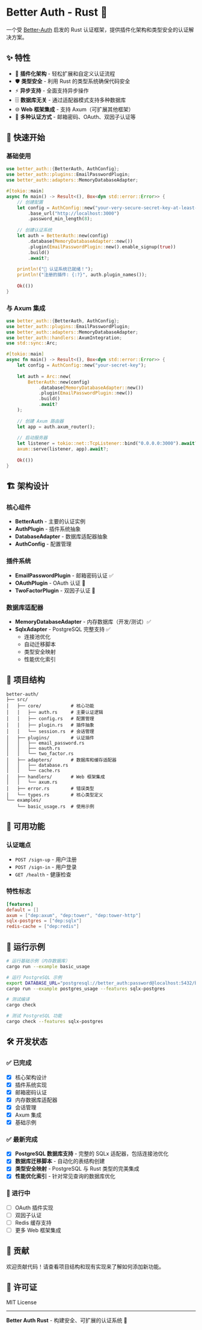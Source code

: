 # Better Auth - Rust 🔐

一个受 [Better-Auth](https://www.better-auth.com/) 启发的 Rust 认证框架，提供插件化架构和类型安全的认证解决方案。

## ✨ 特性

- 🔌 **插件化架构** - 轻松扩展和自定义认证流程
- 🛡️ **类型安全** - 利用 Rust 的类型系统确保代码安全
- ⚡ **异步支持** - 全面支持异步操作
- 🗄️ **数据库无关** - 通过适配器模式支持多种数据库
- 🌐 **Web 框架集成** - 支持 Axum（可扩展其他框架）
- 🔑 **多种认证方式** - 邮箱密码、OAuth、双因子认证等

## 🚀 快速开始

### 基础使用

```rust
use better_auth::{BetterAuth, AuthConfig};
use better_auth::plugins::EmailPasswordPlugin;
use better_auth::adapters::MemoryDatabaseAdapter;

#[tokio::main]
async fn main() -> Result<(), Box<dyn std::error::Error>> {
    // 创建配置
    let config = AuthConfig::new("your-very-secure-secret-key-at-least-32-chars-long")
        .base_url("http://localhost:3000")
        .password_min_length(8);
    
    // 创建认证系统
    let auth = BetterAuth::new(config)
        .database(MemoryDatabaseAdapter::new())
        .plugin(EmailPasswordPlugin::new().enable_signup(true))
        .build()
        .await?;
    
    println!("🔐 认证系统已就绪！");
    println!("注册的插件: {:?}", auth.plugin_names());
    
    Ok(())
}
```

### 与 Axum 集成

```rust
use better_auth::{BetterAuth, AuthConfig};
use better_auth::plugins::EmailPasswordPlugin;
use better_auth::adapters::MemoryDatabaseAdapter;
use better_auth::handlers::AxumIntegration;
use std::sync::Arc;

#[tokio::main]
async fn main() -> Result<(), Box<dyn std::error::Error>> {
    let config = AuthConfig::new("your-secret-key");
    
    let auth = Arc::new(
        BetterAuth::new(config)
            .database(MemoryDatabaseAdapter::new())
            .plugin(EmailPasswordPlugin::new())
            .build()
            .await?
    );
    
    // 创建 Axum 路由器
    let app = auth.axum_router();
    
    // 启动服务器
    let listener = tokio::net::TcpListener::bind("0.0.0.0:3000").await?;
    axum::serve(listener, app).await?;
    
    Ok(())
}
```

## 🏗️ 架构设计

### 核心组件

- **BetterAuth** - 主要的认证实例
- **AuthPlugin** - 插件系统抽象
- **DatabaseAdapter** - 数据库适配器抽象
- **AuthConfig** - 配置管理

### 插件系统

- **EmailPasswordPlugin** - 邮箱密码认证 ✅
- **OAuthPlugin** - OAuth 认证 🚧
- **TwoFactorPlugin** - 双因子认证 🚧

### 数据库适配器

- **MemoryDatabaseAdapter** - 内存数据库（开发/测试）✅
- **SqlxAdapter** - PostgreSQL 完整支持 ✅
  - 连接池优化
  - 自动迁移脚本
  - 类型安全映射
  - 性能优化索引

## 📁 项目结构

```
better-auth/
├── src/
│   ├── core/           # 核心功能
│   │   ├── auth.rs     # 主要认证逻辑
│   │   ├── config.rs   # 配置管理
│   │   ├── plugin.rs   # 插件抽象
│   │   └── session.rs  # 会话管理
│   ├── plugins/        # 认证插件
│   │   ├── email_password.rs
│   │   ├── oauth.rs
│   │   └── two_factor.rs
│   ├── adapters/       # 数据库和缓存适配器
│   │   ├── database.rs
│   │   └── cache.rs
│   ├── handlers/       # Web 框架集成
│   │   └── axum.rs
│   ├── error.rs        # 错误类型
│   └── types.rs        # 核心类型定义
└── examples/
    └── basic_usage.rs  # 使用示例
```

## 🔧 可用功能

### 认证端点

- `POST /sign-up` - 用户注册
- `POST /sign-in` - 用户登录
- `GET /health` - 健康检查

### 特性标志

```toml
[features]
default = []
axum = ["dep:axum", "dep:tower", "dep:tower-http"]
sqlx-postgres = ["dep:sqlx"]
redis-cache = ["dep:redis"]
```

## 🧪 运行示例

```bash
# 运行基础示例（内存数据库）
cargo run --example basic_usage

# 运行 PostgreSQL 示例
export DATABASE_URL="postgresql://better_auth:password@localhost:5432/better_auth"
cargo run --example postgres_usage --features sqlx-postgres

# 测试编译
cargo check

# 测试 PostgreSQL 功能
cargo check --features sqlx-postgres
```

## 🛠️ 开发状态

### ✅ 已完成
- [x] 核心架构设计
- [x] 插件系统实现
- [x] 邮箱密码认证
- [x] 内存数据库适配器
- [x] 会话管理
- [x] Axum 集成
- [x] 基础示例

### ✅ 最新完成
- [x] **PostgreSQL 数据库支持** - 完整的 SQLx 适配器，包括连接池优化
- [x] **数据库迁移脚本** - 自动化的表结构创建
- [x] **类型安全映射** - PostgreSQL 与 Rust 类型的完美集成
- [x] **性能优化索引** - 针对常见查询的数据库优化

### 🚧 进行中
- [ ] OAuth 插件实现
- [ ] 双因子认证
- [ ] Redis 缓存支持
- [ ] 更多 Web 框架集成

## 🤝 贡献

欢迎贡献代码！请查看项目结构和现有实现来了解如何添加新功能。

## 📄 许可证

MIT License

---

**Better Auth Rust** - 构建安全、可扩展的认证系统 🚀 